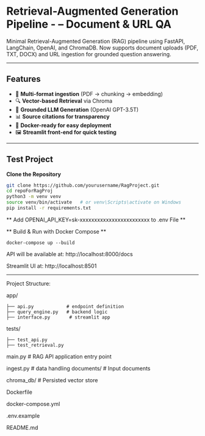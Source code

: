 #  Retrieval-Augmented Generation Pipeline - – Document & URL QA

Minimal Retrieval-Augmented Generation (RAG) pipeline using FastAPI, LangChain, OpenAI, and ChromaDB.
Now supports document uploads (PDF, TXT, DOCX) and URL ingestion for grounded question answering.


---

##  Features

- 📄 **Multi-format ingestion** (PDF -> chunking -> embedding)
- 🔍 **Vector-based Retrieval** via Chroma
- 🧠 **Grounded LLM Generation** (OpenAI GPT-3.5T)
- 📊 **Source citations for transparency**
- 🐳 **Docker-ready for easy deployment**
- 🖼️  **Streamlit front-end for quick testing**

---

## Test Project

**Clone the Repository**

```bash
git clone https://github.com/yourusername/RagProject.git
cd repoForRagProj
python3 -m venv venv
source venv/bin/activate   # or venv\Scripts\activate on Windows
pip install -r requirements.txt
```

** Add OPENAI_API_KEY=sk-xxxxxxxxxxxxxxxxxxxxxxxx to .env File **

** Build & Run with Docker Compose **

``` docker-compose up --build ```

API will be available at: http://localhost:8000/docs

Streamlit UI  at: http://localhost:8501


---


Project Structure:

app/

    ├── api.py            # endpoint definition
    ├── query_engine.py   # backend logic 
    ├── interface.py       # streamlit app



tests/                

    ├── test_api.py
    ├── test_retrieval.py

main.py # RAG API application entry point

ingest.py # data handling
documents/                 # Input documents

chroma_db/            # Persisted vector store


Dockerfile

docker-compose.yml

.env.example

README.md

